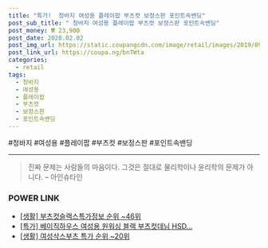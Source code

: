 ```yaml
--- 
title: "특가!  청바지 여성용 플레이팝 부츠컷 보정스판 포인트속밴딩" 
post_sub_title: " 청바지 여성용 플레이팝 부츠컷 보정스판 포인트속밴딩" 
post_money: ₩ 23,900 
post_date: 2020.02.02 
post_img_url: https://static.coupangcdn.com/image/retail/images/2019/09/04/19/1/9e8491b7-1637-4ac4-9754-4f66d7e7acab.jpg 
post_link_url: https://coupa.ng/bnTWta 
categories: 
  - retail 
tags: 
  - 청바지 
  - 여성용 
  - 플레이팝 
  - 부츠컷 
  - 보정스판 
  - 포인트속밴딩 
--- 
```

  #청바지 #여성용 #플레이팝 #부츠컷 #보정스판 #포인트속밴딩 
<hr> 

> 진짜 문제는 사람들의 마음이다. 그것은 절대로 물리학이나 윤리학의 문제가 아니다. – 아인슈타인 


### POWER LINK

* <a href="https://blog.naver.com/sakai111/221773452965" target="_blank"> [생활] 부츠컷슬랙스특가정보 순위 ~46위</a>
* <a href="https://blog.naver.com/sakai111/221786716630" target="_blank">[특가] 베이직하우스 여성용 원워싱 블랙 부츠컷데님 HSD...</a>
* <a href="https://blog.naver.com/sakai111/221783769377" target="_blank"> [생활] 여성삭스부츠 특가 순위 ~20위</a>
